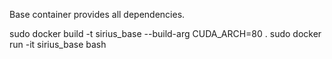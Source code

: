 
Base container provides all dependencies.

sudo docker build -t sirius_base --build-arg CUDA_ARCH=80 .
sudo docker run -it sirius_base bash

